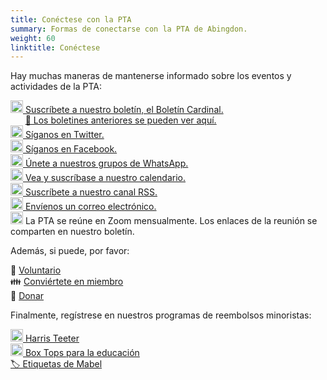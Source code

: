```yaml
---
title: Conéctese con la PTA
summary: Formas de conectarse con la PTA de Abingdon.
weight: 60
linktitle: Conéctese
---
```


Hay muchas maneras de mantenerse informado sobre los eventos y actividades de la PTA:

[<img src="/images/Newsletter.svg" height="20" width="20" alt="Newsletter logo"> Suscríbete a nuestro boletín, el Boletín Cardinal.](https://us11.list-manage.com/subscribe?u=e8c2877018f64aa7e1fd2e884&id=b884e2a18e)  
&nbsp;&nbsp;&nbsp;&nbsp;&nbsp;&nbsp;[📰 Los boletines anteriores se pueden ver aquí.](/es/categories/newsletters/)  
[<img src="/images/Twitter.svg" height="20" width="20" alt="Twitter logo"> Síganos en Twitter.](https://twitter.com/AbingdonPTA)  
[<img src="/images/Facebook.svg" height="20" width="20" alt="Facebook logo"> Síganos en Facebook.](https://www.facebook.com/AbingdonElementaryPTA)  
[<img src="/images/WhatsApp.svg" height="20" width="20" alt="WhatsApp logo"> Únete a nuestros grupos de WhatsApp.](/whatsapp/)  
[<img src="/images/Calendar.svg" height="20" width="20" alt="Calendar logo"> Vea y suscríbase a nuestro calendario.](/calendar/)  
[<img src="/images/RSS.svg" height="20" width="20" alt="RSS logo"> Suscríbete a nuestro canal RSS.](/posts/index.xml)  
[<img src="/images/Email.svg" height="20" width="20" alt="Email logo"> Envíenos un correo electrónico.](mailto:pta@abingdonpta.org)  
<img src="/images/Zoom.svg" height="20" width="20" alt="Zoom logo"> La PTA se reúne en Zoom mensualmente. Los enlaces de la reunión se comparten en nuestro boletín.

Además, si puede, por favor:

🔨 [Voluntario](/volunteer/)  
👪 [Conviértete en miembro](/join/)  
🎁 [Donar](/fundraising/)

Finalmente, regístrese en nuestros programas de reembolsos minoristas:

[<img src="/images/Harris-Teeter.svg" height="20" width="20" alt="Logotipo de Harris Teeter"> Harris Teeter](/fundraising/#harris-teeter)  
[<img src="/images/General-Mills.svg" height="20" width="20" alt="General Mills logo"> Box Tops para la educación](/fundraising/#box-tops-for-education)  
[🏷️ Etiquetas de Mabel](/fundraising/#mabels-labels)